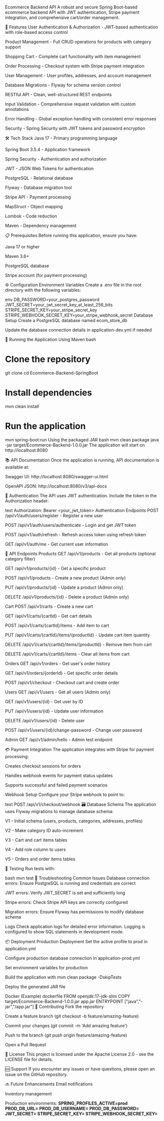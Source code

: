 Ecommerce Backend API
A robust and secure Spring Boot-based ecommerce backend API with JWT authentication, Stripe payment integration, and comprehensive cart/order management.

🚀 Features
User Authentication & Authorization - JWT-based authentication with role-based access control

Product Management - Full CRUD operations for products with category support

Shopping Cart - Complete cart functionality with item management

Order Processing - Checkout system with Stripe payment integration

User Management - User profiles, addresses, and account management

Database Migrations - Flyway for schema version control

RESTful API - Clean, well-structured REST endpoints

Input Validation - Comprehensive request validation with custom annotations

Error Handling - Global exception handling with consistent error responses

Security - Spring Security with JWT tokens and password encryption

🛠️ Tech Stack
Java 17 - Primary programming language

Spring Boot 3.5.4 - Application framework

Spring Security - Authentication and authorization

JWT - JSON Web Tokens for authentication

PostgreSQL - Relational database

Flyway - Database migration tool

Stripe API - Payment processing

MapStruct - Object mapping

Lombok - Code reduction

Maven - Dependency management

📋 Prerequisites
Before running this application, ensure you have:

Java 17 or higher

Maven 3.6+

PostgreSQL database

Stripe account (for payment processing)

⚙️ Configuration
Environment Variables
Create a .env file in the root directory with the following variables:

env
DB_PASSWORD=your_postgres_password
JWT_SECRET=your_jwt_secret_key_at_least_256_bits
STRIPE_SECRET_KEY=your_stripe_secret_key
STRIPE_WEBHOOK_SECRET_KEY=your_stripe_webhook_secret
Database Setup
Create a PostgreSQL database named ecom_store_db

Update the database connection details in application-dev.yml if needed

🚀 Running the Application
Using Maven
bash
# Clone the repository
git clone <repository-url>
cd Ecommerce-Backend-SpringBoot

# Install dependencies
mvn clean install

# Run the application
mvn spring-boot:run
Using the packaged JAR
bash
mvn clean package
java -jar target/Ecommerce-Backend-1.0.0.jar
The application will start on http://localhost:8080

📚 API Documentation
Once the application is running, API documentation is available at:

Swagger UI: http://localhost:8080/swagger-ui.html

OpenAPI JSON: http://localhost:8080/v3/api-docs

🔐 Authentication
The API uses JWT authentication. Include the token in the Authorization header:

text
Authorization: Bearer <your_jwt_token>
Authentication Endpoints
POST /api/v1/auth/users/register - Register a new user

POST /api/v1/auth/users/authenticate - Login and get JWT token

POST /api/v1/auth/refresh - Refresh access token using refresh token

GET /api/v1/auth/me - Get current user information

📁 API Endpoints
Products
GET /api/v1/products - Get all products (optional category filter)

GET /api/v1/products/{id} - Get a specific product

POST /api/v1/products - Create a new product (Admin only)

PUT /api/v1/products/{id} - Update a product (Admin only)

DELETE /api/v1/products/{id} - Delete a product (Admin only)

Cart
POST /api/v1/carts - Create a new cart

GET /api/v1/carts/{cartId} - Get cart details

POST /api/v1/carts/{cartId}/items - Add item to cart

PUT /api/v1/carts/{cartId}/items/{productId} - Update cart item quantity

DELETE /api/v1/carts/{cartId}/items/{productId} - Remove item from cart

DELETE /api/v1/carts/{cartId}/items - Clear all items from cart

Orders
GET /api/v1/orders - Get user's order history

GET /api/v1/orders/{orderId} - Get specific order details

POST /api/v1/checkout - Checkout cart and create order

Users
GET /api/v1/users - Get all users (Admin only)

GET /api/v1/users/{id} - Get user by ID

PUT /api/v1/users/{id} - Update user information

DELETE /api/v1/users/{id} - Delete user

POST /api/v1/users/{id}/change-password - Change user password

Admin
GET /api/v1/admin/hello - Admin test endpoint

💳 Payment Integration
The application integrates with Stripe for payment processing:

Creates checkout sessions for orders

Handles webhook events for payment status updates

Supports successful and failed payment scenarios

Webhook Setup
Configure your Stripe webhook to point to:

text
POST /api/v1/checkout/webhook
🗃️ Database Schema
The application uses Flyway migrations to manage database schema:

V1 - Initial schema (users, products, categories, addresses, profiles)

V2 - Make category ID auto-increment

V3 - Cart and cart items tables

V4 - Add role column to users

V5 - Orders and order items tables

🧪 Testing
Run tests with:

bash
mvn test
🐛 Troubleshooting
Common Issues
Database connection errors: Ensure PostgreSQL is running and credentials are correct

JWT errors: Verify JWT_SECRET is set and sufficiently long

Stripe errors: Check Stripe API keys are correctly configured

Migration errors: Ensure Flyway has permissions to modify database schema

Logs
Check application logs for detailed error information. Logging is configured to show SQL statements in development mode.

📦 Deployment
Production Deployment
Set the active profile to prod in application.yml

Configure production database connection in application-prod.yml

Set environment variables for production

Build the application with mvn clean package -DskipTests

Deploy the generated JAR file

Docker (Example)
dockerfile
FROM openjdk:17-jdk-slim
COPY target/Ecommerce-Backend-1.0.0.jar app.jar
ENTRYPOINT ["java","-jar","/app.jar"]
🤝 Contributing
Fork the repository

Create a feature branch (git checkout -b feature/amazing-feature)

Commit your changes (git commit -m 'Add amazing feature')

Push to the branch (git push origin feature/amazing-feature)

Open a Pull Request

📄 License
This project is licensed under the Apache License 2.0 - see the LICENSE file for details.

🆘 Support
If you encounter any issues or have questions, please open an issue on the GitHub repository.

🔜 Future Enhancements
Email notifications

Inventory management


Production environments:
**SPRING_PROFILES_ACTIVE=prod
PROD_DB_URL=
PROD_DB_USERNAME=
PROD_DB_PASSWORD=
JWT_SECRET=
STRIPE_SECRET_KEY=
STRIPE_WEBHOOK_SECRET_KEY=**
